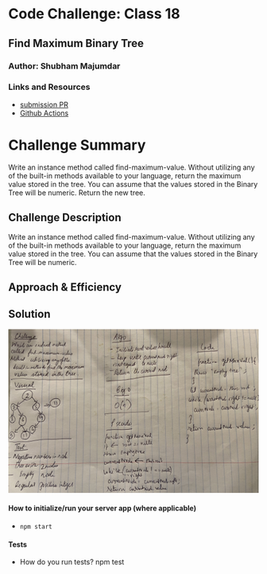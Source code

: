 # Code Challenge: Class 18

## Find Maximum Binary Tree

### Author: Shubham Majumdar

### Links and Resources
* [submission PR](https://github.com/smajumdar22/data-structures-and-algorithms/pull/64)
* [Github Actions](https://github.com/smajumdar22/data-structures-and-algorithms/actions)

# Challenge Summary
Write an instance method called find-maximum-value. Without utilizing any of the built-in methods available to your language, return the maximum value stored in the tree. You can assume that the values stored in the Binary Tree will be numeric.
Return the new tree.
## Challenge Description
Write an instance method called find-maximum-value. Without utilizing any of the built-in methods available to your language, return the maximum value stored in the tree. You can assume that the values stored in the Binary Tree will be numeric.

## Approach & Efficiency

## Solution
![UML Diagram](whiteboard.jpg)

#### How to initialize/run your server app (where applicable)
* `npm start`
  
#### Tests
* How do you run tests?
npm test

